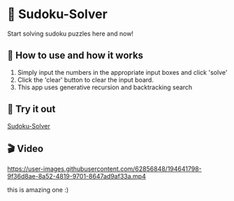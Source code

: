 # 🔢 Sudoku-Solver

Start solving sudoku puzzles here and now!

## 🎯 How to use and how it works

1. Simply input the numbers in the appropriate input boxes and click 'solve'
2. Click the 'clear' button to clear the input board.
3. This app uses generative recursion and backtracking search 

## 🎉 Try it out
[Sudoku-Solver](https://tinniaru3005.github.io/SudokuSolver/)

## 🎬 Video
https://user-images.githubusercontent.com/62856848/194641798-9f36d8ae-8a52-4819-9701-8647ad9af33a.mp4



this is amazing one :)